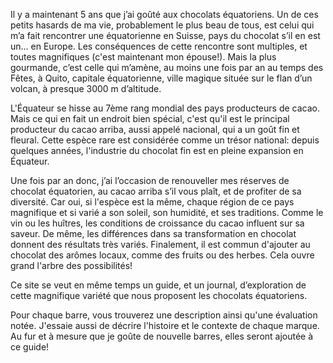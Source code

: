 Il y a maintenant 5 ans que j’ai goûté aux chocolats équatoriens. 
Un de ces petits hasards de ma vie, probablement le plus beau de tous, est celui qui m’a fait rencontrer une équatorienne en Suisse, pays du chocolat s’il en est un… en Europe.
Les conséquences de cette rencontre sont multiples, et toutes magnifiques (c'est maintenant mon épouse!). Mais la plus gourmande, c’est celle qui m’amène, au moins une fois par an au temps des Fêtes, à Quito, capitale équatorienne, ville magique située sur le flan d’un volcan, à presque 3000 m d’altitude.

L'Équateur se hisse au 7ème rang mondial des pays producteurs de cacao. Mais ce qui en fait un endroit bien spécial, c'est qu'il est le principal producteur du cacao arriba, aussi appelé nacional, qui a un goût fin et fleural. Cette espèce rare est considérée comme un trésor national: depuis quelques années, l'industrie du chocolat fin est en pleine expansion en Équateur.

Une fois par an donc, j’ai l’occasion de renouveller mes réserves de chocolat équatorien, au cacao arriba s’il vous plaît, et de profiter de sa diversité. Car oui, si l'espèce est la même, chaque région de ce pays magnifique et si varié a son soleil, son humidité, et ses traditions. Comme le vin ou les huîtres, les conditions de croissance du cacao influent sur sa saveur. De même, les différences dans sa transformation en chocolat donnent des résultats très variés. Finalement, il est commun d'ajouter au chocolat des arômes locaux, comme des fruits ou des herbes. Cela ouvre grand l'arbre des possibilités!

Ce site se veut en même temps un guide, et un journal, d’exploration de cette magnifique variété que nous proposent les chocolats équatoriens.

Pour chaque barre, vous trouverez une description ainsi qu'une évaluation notée. J'essaie aussi de décrire l'histoire et le contexte de chaque marque. Au fur et à mesure que je goûte de nouvelle barres, elles seront ajoutée à ce guide!
